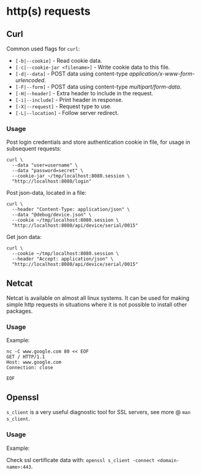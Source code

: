 # http(s) requests

## Curl

Common used flags for `curl`:

* `[-b|--cookie]` - Read cookie data.
* `[-c|--cookie-jar <filename>]` - Write cookie data to this file.
* `[-d|--data]` - POST data using content-type _application/x-www-form-urlencoded_.
* `[-F|--form]` - POST data using content-type _multipart/form-data_.
* `[-H|--header]` - Extra header to include in the request.
* `[-i|--include]` - Print header in response.
* `[-X|--request]` - Request type to use.
* `[-L|--location]` - Follow server redirect.

### Usage

Post login credentials and store authentication cookie in file, for usage in
subsequent requests:

    curl \
      --data "user=username" \
      --data "password=secret" \
      --cookie-jar ~/tmp/localhost:8080.session \
      "http://localhost:8080/login"

Post json-data, located in a file:

    curl \
      --header "Content-Type: application/json" \
      --data "@debug/device.json" \
      --cookie ~/tmp/localhost:8080.session \
      "http://localhost:8080/api/device/serial/0015"

Get json data:

    curl \
      --cookie ~/tmp/localhost:8080.session \
      --header "Accept: application/json" \
      "http://localhost:8080/api/device/serial/0015"

## Netcat

Netcat is available on almost all linux systems. It can be used for making simple
http requests in situations where it is not possible to install other packages.

### Usage

Example:

    nc -C www.google.com 80 << EOF
    GET / HTTP/1.1
    Host: www.google.com
    Connection: close

    EOF

## Openssl

`s_client` is a very useful diagnostic tool for SSL servers, see more @
`man s_client`.

### Usage

Example:

Check ssl certificate data with: `openssl s_client -connect <domain-name>:443`.
